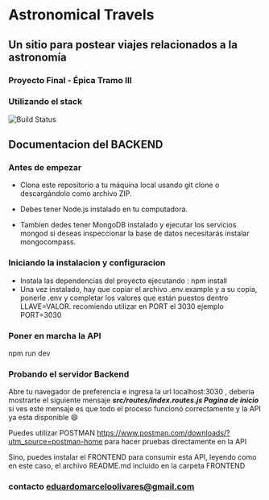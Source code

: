 # Astronomical Travels
## Un sitio para postear viajes relacionados a la astronomía

### Proyecto Final - Épica Tramo III

### Utilizando el stack

![Build Status](https://static.javatpoint.com/blog/images/mern-stack.png)

## Documentacion del BACKEND

### Antes de empezar
- Clona este repositorio a tu máquina local usando git clone o descargándolo como archivo ZIP.

- Debes tener Node.js instalado en tu computadora.
- Tambien dedes tener MongoDB instalado y ejecutar los servicios mongod si deseas inspeccionar la base de datos necesitarás instalar  mongocompass.

### Iniciando la instalacion y configuracion
- Instala las dependencias del proyecto ejecutando :
npm install
- Una vez instalado, hay que copiar el archivo .env.example y a su copia, ponerle .env y completar los valores que están puestos dentro LLAVE=VALOR. recomiendo utilizar en PORT el 3030 ejemplo
PORT=3030 

### Poner en marcha la API
npm run dev

### Probando el servidor Backend
Abre tu navegador de preferencia e ingresa la url localhost:3030 , deberia mostrarte el siguiente mensaje 
***src/routes/index.routes.js Pagina de inicio***
si ves este mensaje es que todo el proceso funcionó correctamente y la API ya esta disponible :smile:


Puedes utilizar POSTMAN https://www.postman.com/downloads/?utm_source=postman-home para hacer pruebas directamente en la API

Sino, puedes instalar el FRONTEND para consumir esta API, leyendo como en este caso, el archivo README.md incluido en la carpeta FRONTEND

### contacto eduardomarceloolivares@gmail.com